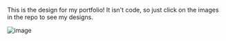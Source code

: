 This is the design for my portfolio! It isn't code, so just click on the images in the repo to see my designs.

![image](https://github.com/user-attachments/assets/88f90f56-cc03-4074-a3e4-6a96c6d7976a)
